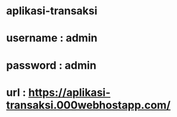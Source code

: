 # aplikasi-transaksi

# username : admin
# password : admin

# url : https://aplikasi-transaksi.000webhostapp.com/
